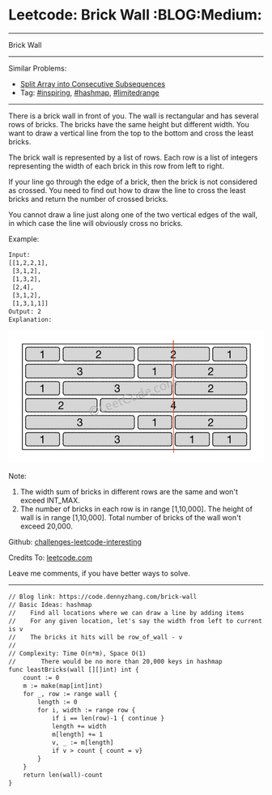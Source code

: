 # Leetcode: Brick Wall     :BLOG:Medium:


---

Brick Wall  

---

Similar Problems:  
-   [Split Array into Consecutive Subsequences](https://code.dennyzhang.com/split-array-into-consecutive-subsequences)
-   Tag: [#inspiring](https://code.dennyzhang.com/tag/inspiring), [#hashmap](https://code.dennyzhang.com/tag/hashmap), [#limitedrange](https://code.dennyzhang.com/tag/limitedrange)

---

There is a brick wall in front of you. The wall is rectangular and has several rows of bricks. The bricks have the same height but different width. You want to draw a vertical line from the top to the bottom and cross the least bricks.  

The brick wall is represented by a list of rows. Each row is a list of integers representing the width of each brick in this row from left to right.  

If your line go through the edge of a brick, then the brick is not considered as crossed. You need to find out how to draw the line to cross the least bricks and return the number of crossed bricks.  

You cannot draw a line just along one of the two vertical edges of the wall, in which case the line will obviously cross no bricks.  

Example:  

    Input: 
    [[1,2,2,1],
     [3,1,2],
     [1,3,2],
     [2,4],
     [3,1,2],
     [1,3,1,1]]
    Output: 2
    Explanation:

![img](//raw.githubusercontent.com/DennyZhang/images/master/code/brick_wall.png)  

Note:  
1.  The width sum of bricks in different rows are the same and won't exceed INT\_MAX.
2.  The number of bricks in each row is in range [1,10,000]. The height of wall is in range [1,10,000]. Total number of bricks of the wall won't exceed 20,000.

Github: [challenges-leetcode-interesting](https://github.com/DennyZhang/challenges-leetcode-interesting/tree/master/brick-wall)  

Credits To: [leetcode.com](https://leetcode.com/problems/brick-wall/description/)  

Leave me comments, if you have better ways to solve.  

---

    // Blog link: https://code.dennyzhang.com/brick-wall
    // Basic Ideas: hashmap
    //    Find all locations where we can draw a line by adding items
    //    For any given location, let's say the width from left to current is v
    //    The bricks it hits will be row_of_wall - v
    //
    // Complexity: Time O(n*m), Space O(1)
    //       There would be no more than 20,000 keys in hashmap
    func leastBricks(wall [][]int) int {
        count := 0
        m := make(map[int]int)
        for _, row := range wall {
            length := 0
            for i, width := range row {
                if i == len(row)-1 { continue }
                length += width
                m[length] += 1
                v, _ := m[length]
                if v > count { count = v}
            }
        }
        return len(wall)-count
    }